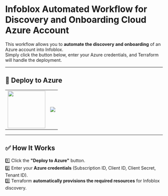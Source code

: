 # Infoblox Automated Workflow for Discovery and Onboarding Cloud Azure Account  

This workflow allows you to **automate the discovery and onboarding** of an Azure account into Infoblox.  
Simply click the button below, enter your Azure credentials, and Terraform will handle the deployment.

---

## 🚀 **Deploy to Azure**
<table>
  <tr>
    <td><img src="https://upload.wikimedia.org/wikipedia/commons/a/a8/Microsoft_Azure_Logo.svg" width="120"></td>
    <td>
      <a href="https://github.com/iracic82/Azure_Discovery/actions/workflows/azure-onboard.yml">
        <img src="https://img.shields.io/badge/Deploy%20to%20Azure-Click%20to%20Run-blue?style=for-the-badge&logo=azure">
      </a>
    </td>
  </tr>
</table>

---

## **✅ How It Works**
1️⃣ Click the **"Deploy to Azure"** button.  
2️⃣ Enter your **Azure credentials** (Subscription ID, Client ID, Client Secret, Tenant ID).  
3️⃣ Terraform **automatically provisions the required resources** for Infoblox discovery.  



